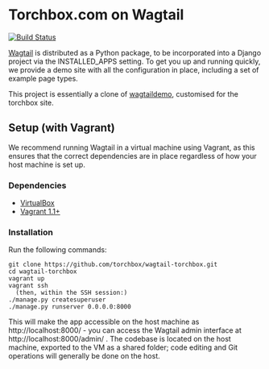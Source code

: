 Torchbox.com on Wagtail
=======================

[![Build Status](http://ci.torchbox.com/api/badges/torchbox/wagtail-torchbox/status.svg)](http://ci.torchbox.com/torchbox/wagtail-torchbox)

[Wagtail](http://wagtail.io) is distributed as a Python package, to be incorporated into a Django project via the INSTALLED_APPS setting. To get you up and running quickly, we provide a demo site with all the configuration in place, including a set of example page types.

This project is essentially a clone of [wagtaildemo](http://github.com/torchbox/wagtaildemo), customised for the torchbox site.

Setup (with Vagrant)
-----

We recommend running Wagtail in a virtual machine using Vagrant, as this ensures that the correct dependencies are in place regardless of how your host machine is set up.

### Dependencies
* [VirtualBox](https://www.virtualbox.org/)
* [Vagrant 1.1+](http://www.vagrantup.com)

### Installation
Run the following commands:

    git clone https://github.com/torchbox/wagtail-torchbox.git
    cd wagtail-torchbox
    vagrant up
    vagrant ssh
      (then, within the SSH session:)
    ./manage.py createsuperuser
    ./manage.py runserver 0.0.0.0:8000

This will make the app accessible on the host machine as http://localhost:8000/ - you can access the Wagtail admin interface at http://localhost:8000/admin/ . The codebase is located on the host
machine, exported to the VM as a shared folder; code editing and Git operations will generally be done on the host.
